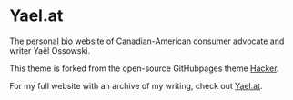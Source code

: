 # Yael.at

The personal bio website of Canadian-American consumer advocate and writer Yaël Ossowski.

This theme is forked from the open-source GitHubpages theme [Hacker](https://github.com/pages-themes/hacker).

For my full website with an archive of my writing, check out [Yael.at](https://yael.at). 
